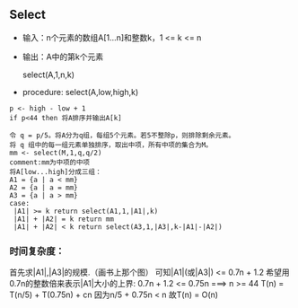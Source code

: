 ## Select
* 输入：n个元素的数组A[1...n]和整数k，1 <= k <= n
* 输出：A中的第k个元素
    
    select(A,1,n,k)
* procedure:
select(A,low,high,k)
```
p <- high - low + 1
if p<44 then 将A排序并输出A[k]

令 q = p/5。将A分为q组，每组5个元素。若5不整除p，则排除剩余元素。
将 q 组中的每一组元素单独排序，取出中项，所有中项的集合为M。
mm <- select(M,1,q,q/2) 
comment:mm为中项的中项 
将A[low...high]分成三组：
A1 = {a | a < mm}
A2 = {a | a = mm}
A3 = {a | a > mm}
case:
 |A1| >= k return select(A1,1,|A1|,k)
 |A1| + |A2| = k return mm
 |A1| + |A2| < k return select(A3,1,|A3|,k-|A1|-|A2|)
```
### 时间复杂度：
首先求|A1|,|A3|的规模.（画书上那个图）
可知|A1|(或|A3|) <= 0.7n + 1.2
希望用0.7n的整数倍来表示|A1|大小的上界:
0.7n + 1.2 <= 0.75n ===>  n >= 44
T(n) = T(n/5) + T(0.75n) + cn
因为n/5 + 0.75n < n 故T(n) = O(n)
